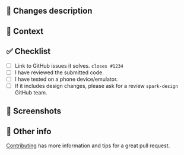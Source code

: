 ## 🧑‍ Changes description
<!--- Describe your changes in detail -->

## 🤔 Context
<!--- Why is this change required? What problem does it solve? -->
<!--- If it is solving an issue... How can it be reproduced in order to compare between both behaviors? -->

## ✅ Checklist
<!--- Feel free to add other steps if needed -->
- [ ] Link to GitHub issues it solves. `closes #1234`
- [ ] I have reviewed the submitted code.
- [ ] I have tested on a phone device/emulator.
- [ ] If it includes design changes, please ask for a review `spark-design` GitHub team.

## 📸 Screenshots
<!--- Put your phone screenshots here -->

## 👋 Other info
<!--- Feel free to add another major info here if needed -->
<!--- You can also remove this section -->

[Contributing](https://github.com/adevinta/spark-android/blob/main/docs/contributing.md)
has more information and tips for a great pull request.
